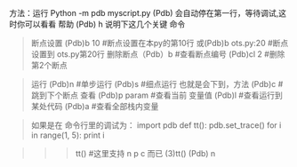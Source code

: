 
方法：运行 Python -m pdb myscript.py
(Pdb) 会自动停在第一行，等待调试,这时你可以看看 帮助
(Pdb) h
说明下这几个关键 命令

>断点设置 
(Pdb)b 10 #断点设置在本py的第10行
或(Pdb)b ots.py:20 #断点设置到 ots.py第20行
删除断点（Pdb）b #查看断点编号
(Pdb)cl 2 #删除第2个断点

>运行
(Pdb)n #单步运行
(Pdb)s #细点运行 也就是会下到，方法
(Pdb)c #跳到下个断点
>查看
(Pdb)p param #查看当前 变量值
(Pdb)l #查看运行到某处代码
(Pdb)a #查看全部栈内变量

>如果是在 命令行里的调试为：
import pdb
def tt():
pdb.set_trace()
for i in range(1, 5):
print i

>>> tt()
#这里支持 n p c 而已
> <stdin>(3)tt()
(Pdb) n
